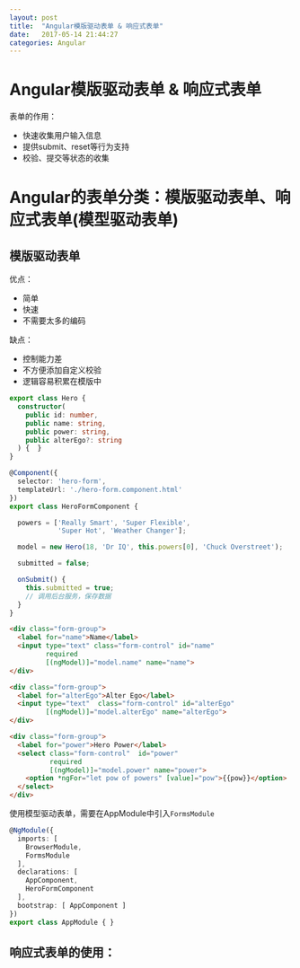 ```yaml
---
layout: post
title:  "Angular模版驱动表单 & 响应式表单"
date:   2017-05-14 21:44:27
categories: Angular
---
```


# Angular模版驱动表单 & 响应式表单

表单的作用：
- 快速收集用户输入信息
- 提供submit、reset等行为支持
- 校验、提交等状态的收集

# Angular的表单分类：模版驱动表单、响应式表单(模型驱动表单)

## 模版驱动表单
优点：
- 简单
- 快速
- 不需要太多的编码

缺点：
- 控制能力差
- 不方便添加自定义校验
- 逻辑容易积累在模版中

```ts
export class Hero {
  constructor(
    public id: number,
    public name: string,
    public power: string,
    public alterEgo?: string
  ) {  }
}

@Component({
  selector: 'hero-form',
  templateUrl: './hero-form.component.html'
})
export class HeroFormComponent {

  powers = ['Really Smart', 'Super Flexible',
            'Super Hot', 'Weather Changer'];

  model = new Hero(18, 'Dr IQ', this.powers[0], 'Chuck Overstreet');

  submitted = false;

  onSubmit() { 
    this.submitted = true; 
    // 调用后台服务，保存数据
  }
}
```

```html
<div class="form-group">
  <label for="name">Name</label>
  <input type="text" class="form-control" id="name"
         required
         [(ngModel)]="model.name" name="name">
</div>

<div class="form-group">
  <label for="alterEgo">Alter Ego</label>
  <input type="text"  class="form-control" id="alterEgo"
         [(ngModel)]="model.alterEgo" name="alterEgo">
</div>

<div class="form-group">
  <label for="power">Hero Power</label>
  <select class="form-control"  id="power"
          required
          [(ngModel)]="model.power" name="power">
    <option *ngFor="let pow of powers" [value]="pow">{{pow}}</option>
  </select>
</div>
```

使用模型驱动表单，需要在AppModule中引入`FormsModule`

```ts
@NgModule({
  imports: [
    BrowserModule,
    FormsModule
  ],
  declarations: [
    AppComponent,
    HeroFormComponent
  ],
  bootstrap: [ AppComponent ]
})
export class AppModule { }
```

响应式表单的使用：
- 
